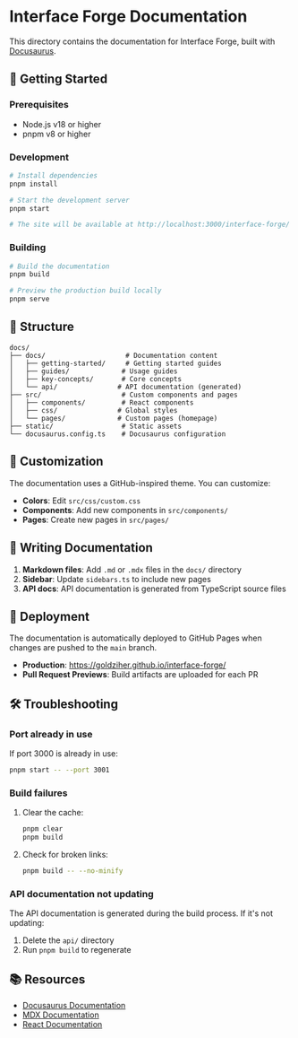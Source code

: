# Interface Forge Documentation

This directory contains the documentation for Interface Forge, built with [Docusaurus](https://docusaurus.io/).

## 🚀 Getting Started

### Prerequisites

- Node.js v18 or higher
- pnpm v8 or higher

### Development

```bash
# Install dependencies
pnpm install

# Start the development server
pnpm start

# The site will be available at http://localhost:3000/interface-forge/
```

### Building

```bash
# Build the documentation
pnpm build

# Preview the production build locally
pnpm serve
```

## 📁 Structure

```
docs/
├── docs/                    # Documentation content
│   ├── getting-started/     # Getting started guides
│   ├── guides/             # Usage guides
│   ├── key-concepts/       # Core concepts
│   └── api/               # API documentation (generated)
├── src/                    # Custom components and pages
│   ├── components/         # React components
│   ├── css/               # Global styles
│   └── pages/             # Custom pages (homepage)
├── static/                 # Static assets
└── docusaurus.config.ts    # Docusaurus configuration
```

## 🎨 Customization

The documentation uses a GitHub-inspired theme. You can customize:

- **Colors**: Edit `src/css/custom.css`
- **Components**: Add new components in `src/components/`
- **Pages**: Create new pages in `src/pages/`

## 📝 Writing Documentation

1. **Markdown files**: Add `.md` or `.mdx` files in the `docs/` directory
2. **Sidebar**: Update `sidebars.ts` to include new pages
3. **API docs**: API documentation is generated from TypeScript source files

## 🚀 Deployment

The documentation is automatically deployed to GitHub Pages when changes are pushed to the `main` branch.

- **Production**: https://goldziher.github.io/interface-forge/
- **Pull Request Previews**: Build artifacts are uploaded for each PR

## 🛠️ Troubleshooting

### Port already in use

If port 3000 is already in use:

```bash
pnpm start -- --port 3001
```

### Build failures

1. Clear the cache:

    ```bash
    pnpm clear
    pnpm build
    ```

2. Check for broken links:
    ```bash
    pnpm build -- --no-minify
    ```

### API documentation not updating

The API documentation is generated during the build process. If it's not updating:

1. Delete the `api/` directory
2. Run `pnpm build` to regenerate

## 📚 Resources

- [Docusaurus Documentation](https://docusaurus.io/docs)
- [MDX Documentation](https://mdxjs.com/)
- [React Documentation](https://react.dev/)
